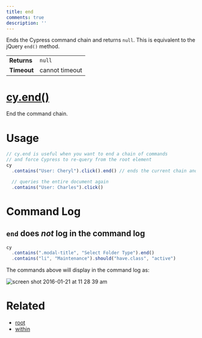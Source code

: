 ```yaml
---
title: end
comments: true
description: ''
---
```


Ends the Cypress command chain and returns `null`. This is equivalent to the jQuery `end()` method.

| | |
|--- | --- |
| **Returns** | `null` |
| **Timeout** | cannot timeout |

# [cy.end()](#section-usage)

End the command chain.

# Usage

```javascript
// cy.end is useful when you want to end a chain of commands
// and force Cypress to re-query from the root element
cy
  .contains("User: Cheryl").click().end() // ends the current chain and returns null

  // queries the entire document again
  .contains("User: Charles").click()
```

# Command Log

## `end` does *not* log in the command log

```javascript
cy
  .contains(".modal-title", "Select Folder Type").end()
  .contains("li", "Maintenance").should("have.class", "active")
```

The commands above will display in the command log as:

![screen shot 2016-01-21 at 11 28 39 am](https://cloud.githubusercontent.com/assets/1271364/12486875/8aa69ff0-c032-11e5-815d-b29a5020271a.png)

# Related

- [root](https://on.cypress.io/api/root)
- [within](https://on.cypress.io/api/within)
